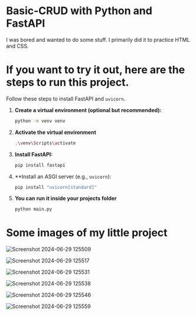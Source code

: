 # Basic-CRUD with Python and FastAPI
 I was bored and wanted to do some stuff. I primarily did it to practice HTML and CSS.

# If you want to try it out, here are the steps to run this project.

Follow these steps to install FastAPI and `uvicorn`.

1. **Create a virtual environment (optional but recommended):**
   ```sh
   python -m venv venv

2. **Activate the virtual environment**
   ```sh
   .\venv\Scripts\activate

3. **Install FastAPI:**
   ```sh
   pip install fastapi

4. **Install an ASGI server (e.g., `uvicorn`):
   ```sh
   pip install "uvicorn[standard]"

 5. **You can run it inside your projects folder**
    ```sh
    python main.py

# Some images of my little project

![Screenshot 2024-06-29 125509](https://github.com/garcia-lopez/Basic-CRUD/assets/111716690/ea6b87cd-681d-4087-a44b-0cf5e5cf0a71)

![Screenshot 2024-06-29 125517](https://github.com/garcia-lopez/Basic-CRUD/assets/111716690/8caf9efc-3af5-489b-b284-aa067e289de9)

![Screenshot 2024-06-29 125531](https://github.com/garcia-lopez/Basic-CRUD/assets/111716690/ad5ebd80-59c0-406a-8315-90a2d2a580d8)

![Screenshot 2024-06-29 125538](https://github.com/garcia-lopez/Basic-CRUD/assets/111716690/1aae8177-9e40-4779-8e88-dcd171b71d73)

![Screenshot 2024-06-29 125546](https://github.com/garcia-lopez/Basic-CRUD/assets/111716690/826ff442-da84-4786-b689-612e57df2320)

![Screenshot 2024-06-29 125559](https://github.com/garcia-lopez/Basic-CRUD/assets/111716690/e3c2806b-c765-4fa0-9acd-8b7418004eef)
